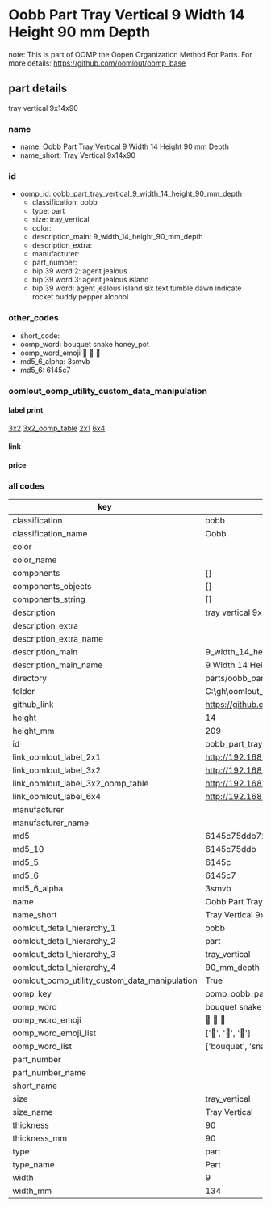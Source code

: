 # Oobb Part Tray Vertical 9 Width 14 Height 90 mm Depth  

note: This is part of OOMP the Oopen Organization Method For Parts. For more details: https://github.com/oomlout/oomp_base

##  part details
  



tray vertical 9x14x90



### name
* name: Oobb Part Tray Vertical 9 Width 14 Height 90 mm Depth
* name_short: Tray Vertical 9x14x90 
### id
* oomp_id: oobb_part_tray_vertical_9_width_14_height_90_mm_depth
  * classification: oobb
  * type: part
  * size: tray_vertical
  * color: 
  * description_main: 9_width_14_height_90_mm_depth
  * description_extra: 
  * manufacturer: 
  * part_number: 
  * bip 39 word 2: agent jealous
  * bip 39 word 3: agent jealous island
  * bip 39 word: agent jealous island six text tumble dawn indicate rocket buddy pepper alcohol

### other_codes
* short_code: 
* oomp_word: bouquet snake honey_pot
* oomp_word_emoji :bouquet: :snake: :honey_pot:
* md5_6_alpha: 3smvb
* md5_6: 6145c7






### oomlout_oomp_utility_custom_data_manipulation
#### label print
[3x2](http://192.168.1.245:1112/?label=oomp%203smvb)
[3x2_oomp_table](http://192.168.1.108:1112/?label=oomp%203smvb)
[2x1](http://192.168.1.242:1112/?label=oomp%203smvb)
[6x4](http://192.168.1.55:1112/?label=oomp%203smvb)    

#### link

                              

#### price







### all codes 
| key | value |  
| --- | --- |  
| classification | oobb |  
| classification_name | Oobb |  
| color |  |  
| color_name |  |  
| components | [] |  
| components_objects | [] |  
| components_string | [] |  
| description | tray vertical 9x14x90 |  
| description_extra |  |  
| description_extra_name |  |  
| description_main | 9_width_14_height_90_mm_depth |  
| description_main_name | 9 Width 14 Height 90 mm Depth |  
| directory | parts/oobb_part_tray_vertical_9_width_14_height_90_mm_depth |  
| folder | C:\gh\oomlout_oobb_version_4_generated_parts\parts\oobb_part_tray_vertical_9_width_14_height_90_mm_depth |  
| github_link | https://github.com/oomlout/oomlout_oomp_part_src/tree/main/parts/oobb_part_tray_vertical_9_width_14_height_90_mm_depth |  
| height | 14 |  
| height_mm | 209 |  
| id | oobb_part_tray_vertical_9_width_14_height_90_mm_depth |  
| link_oomlout_label_2x1 | http://192.168.1.242:1112/?label=oomp%203smvb |  
| link_oomlout_label_3x2 | http://192.168.1.245:1112/?label=oomp%203smvb |  
| link_oomlout_label_3x2_oomp_table | http://192.168.1.108:1112/?label=oomp%203smvb |  
| link_oomlout_label_6x4 | http://192.168.1.55:1112/?label=oomp%203smvb |  
| manufacturer |  |  
| manufacturer_name |  |  
| md5 | 6145c75ddb72e6ffa96fdc9cecdde027 |  
| md5_10 | 6145c75ddb |  
| md5_5 | 6145c |  
| md5_6 | 6145c7 |  
| md5_6_alpha | 3smvb |  
| name | Oobb Part Tray Vertical 9 Width 14 Height 90 mm Depth |  
| name_short | Tray Vertical 9x14x90  |  
| oomlout_detail_hierarchy_1 | oobb |  
| oomlout_detail_hierarchy_2 | part |  
| oomlout_detail_hierarchy_3 | tray_vertical |  
| oomlout_detail_hierarchy_4 | 90_mm_depth |  
| oomlout_oomp_utility_custom_data_manipulation | True |  
| oomp_key | oomp_oobb_part_tray_vertical_9_width_14_height_90_mm_depth |  
| oomp_word | bouquet snake honey_pot |  
| oomp_word_emoji | :bouquet: :snake: :honey_pot: |  
| oomp_word_emoji_list | [':bouquet:', ':snake:', ':honey_pot:'] |  
| oomp_word_list | ['bouquet', 'snake', 'honey_pot'] |  
| part_number |  |  
| part_number_name |  |  
| short_name |  |  
| size | tray_vertical |  
| size_name | Tray Vertical |  
| thickness | 90 |  
| thickness_mm | 90 |  
| type | part |  
| type_name | Part |  
| width | 9 |  
| width_mm | 134 |  
